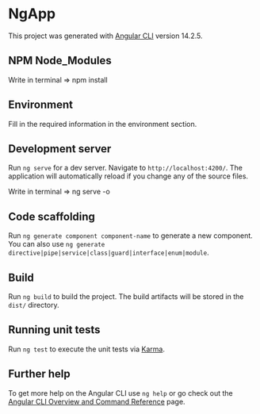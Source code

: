 # NgApp

This project was generated with [Angular CLI](https://github.com/angular/angular-cli) version 14.2.5.

## NPM Node_Modules

Write in terminal => npm install

## Environment

Fill in the required information in the environment section.

## Development server

Run `ng serve` for a dev server. Navigate to `http://localhost:4200/`. The application will automatically reload if you change any of the source files.

Write in terminal => ng serve -o

## Code scaffolding

Run `ng generate component component-name` to generate a new component. You can also use `ng generate directive|pipe|service|class|guard|interface|enum|module`.

## Build

Run `ng build` to build the project. The build artifacts will be stored in the `dist/` directory.

## Running unit tests

Run `ng test` to execute the unit tests via [Karma](https://karma-runner.github.io).

## Further help

To get more help on the Angular CLI use `ng help` or go check out the [Angular CLI Overview and Command Reference](https://angular.io/cli) page.
